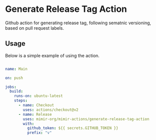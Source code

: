 # Generate Release Tag Action

Github action for generating release tag, following sematnic versioning, based on pull request labels.




## Usage

Below is a simple example of using the action. 

```yaml

name: Main

on: push

jobs:
  build:
    runs-on: ubuntu-latest
    steps:
      - name: Checkout
        uses: actions/checkout@v2
      - name: Release
        uses: mimir-org/mimir-actions/generate-release-tag-action
        with:
          github_token: ${{ secrets.GITHUB_TOKEN }}
          prefix: "v"
```